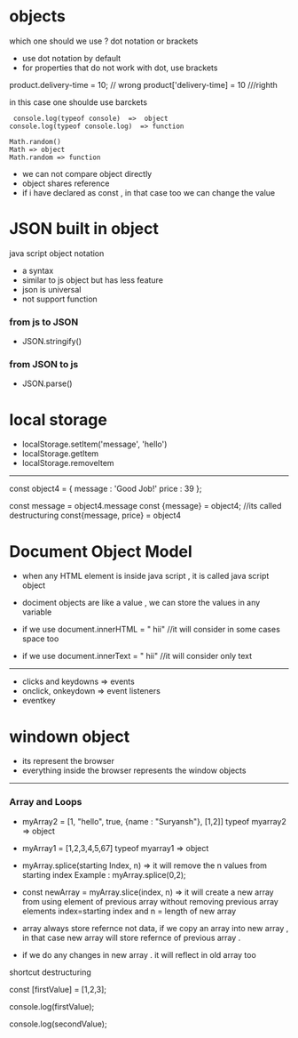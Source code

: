 # objects

which one should we use ? dot notation or brackets
- use dot notation by default
- for properties that do not work with dot, use brackets

 product.delivery-time = 10;  // wrong
 product['delivery-time] = 10   ///righth

 in this case one shoulde use barckets

     console.log(typeof console)  =>  object 
    console.log(typeof console.log)  => function

    Math.random()
    Math => object
    Math.random => function

- we can not compare object directly
- object shares reference 
- if i have declared as const , in that case too we can change the value



# JSON built in object

java script object notation
- a syntax
- similar to js object but has less feature
- json is universal
- not support function

### from js to  JSON
- JSON.stringify()

### from  JSON to js
- JSON.parse()



# local storage
- localStorage.setItem('message', 'hello') 
- localStorage.getItem
- localStorage.removeItem


---------------------------------------


const object4 = {
    message : 'Good Job!'
    price : 39
};

const message = object4.message
const {message} = object4;  //its called destructuring
const{message, price} = object4














# Document Object Model

- when any HTML element is inside java script , it is called java script object
- dociment objects are like a value , we can store the values in any variable


- if we use document.innerHTML = "           hii"  //it will consider in some cases space too 
- if we use document.innerText = "           hii"  //it will consider only text


----------------------------------------------------------------

- clicks and keydowns => events
- onclick, onkeydown  =>  event listeners
- eventkey





# windown object
- its represent the browser
- everything inside the browser represents the window objects







----

### Array and Loops
- myArray2 = [1, "hello", true, {name : "Suryansh"}, [1,2]]   typeof myarray2 => object
- myArray1 = [1,2,3,4,5,67]  typeof myarray1 => object

- myArray.splice(starting Index, n) => it will remove the n values from starting index          Example :      myArray.splice(0,2);


-  const newArray = myArray.slice(index, n)  => it will create a new array from using element of previous array without removing previous array elements   index=starting index and n = length of new array


- array always store refernce not data, if we copy an array into new array , in that case new array will store refernce of previous array .
- if we do any changes in new array . it will reflect in old array too


<div> 
<p>shortcut destructuring</p>

<p>const [firstValue] = [1,2,3];</p>
<p>console.log(firstValue);</p>
<p>console.log(secondValue);</p>
</div>
